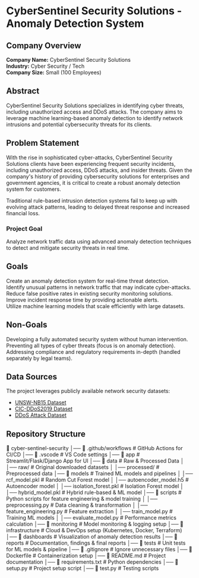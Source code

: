 # CyberSentinel Security Solutions - Anomaly Detection System

## Company Overview  
**Company Name:** CyberSentinel Security Solutions  
**Industry:** Cyber Security / Tech  
**Company Size:** Small (100 Employees)  

## Abstract  
CyberSentinel Security Solutions specializes in identifying cyber threats, including unauthorized access and DDoS attacks. The company aims to leverage machine learning-based anomaly detection to identify network intrusions and potential cybersecurity threats for its clients.

## Problem Statement  
With the rise in sophisticated cyber-attacks, CyberSentinel Security Solutions clients have been experiencing frequent security incidents, including unauthorized access, DDoS attacks, and insider threats. Given the company's history of providing cybersecurity solutions for enterprises and government agencies, it is critical to create a robust anomaly detection system for customers.  

Traditional rule-based intrusion detection systems fail to keep up with evolving attack patterns, leading to delayed threat response and increased financial loss.  

### **Project Goal**  
Analyze network traffic data using advanced anomaly detection techniques to detect and mitigate security threats in real time.

## Goals  
 Create an anomaly detection system for real-time threat detection.  
 Identify unusual patterns in network traffic that may indicate cyber-attacks.  
 Reduce false positive rates in existing security monitoring solutions.  
 Improve incident response time by providing actionable alerts.  
 Utilize machine learning models that scale efficiently with large datasets.  

## Non-Goals  
 Developing a fully automated security system without human intervention.  
 Preventing all types of cyber threats (focus is on anomaly detection).  
 Addressing compliance and regulatory requirements in-depth (handled separately by legal teams).  

## Data Sources  
The project leverages publicly available network security datasets:  
- [UNSW-NB15 Dataset](https://www.kaggle.com/datasets/mrwellsdavid/unsw-nb15/data)  
- [CIC-DDoS2019 Dataset](https://www.kaggle.com/datasets/aymenabb/ddos-evaluation-dataset-cic-ddos2019)  
- [DDoS Attack Dataset](https://www.kaggle.com/datasets/devendra416/ddos-datasets)  

## Repository Structure  
📂 cyber-sentinel-security
│── 📂 .github/workflows        # GitHub Actions for CI/CD
│── 📂 .vscode                  # VS Code settings
│── 📂 app                      # Streamlit/Flask/Django App for UI
│── 📂 data                     # Raw & Processed Data
│    │── raw/                   # Original downloaded datasets
│    │── processed/              # Preprocessed data
│── 📂 models                   # Trained ML models and pipelines
│    │── rcf_model.pkl          # Random Cut Forest model
│    │── autoencoder_model.h5   # Autoencoder model
│    │── isolation_forest.pkl   # Isolation Forest model
│    │── hybrid_model.pkl       # Hybrid rule-based & ML model
│── 📂 scripts                  # Python scripts for feature engineering & model training
│    │── preprocessing.py       # Data cleaning & transformation
│    │── feature_engineering.py # Feature extraction
│    │── train_model.py         # Training ML models
│    │── evaluate_model.py      # Performance metrics calculation
│── 📂 monitoring               # Model monitoring & logging setup
│── 📂 infrastructure           # Cloud & DevOps setup (Kubernetes, Docker, Terraform)
│── 📂 dashboards               # Visualization of anomaly detection results
│── 📂 reports                  # Documentation, findings & final reports
│── 📂 tests                    # Unit tests for ML models & pipeline
│── 📄 .gitignore               # Ignore unnecessary files
│── 📄 Dockerfile               # Containerization setup
│── 📄 README.md                # Project documentation
│── 📄 requirements.txt         # Python dependencies
│── 📄 setup.py                 # Project setup script
│── 📄 test.py                  # Testing scripts

